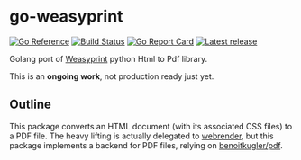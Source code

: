# go-weasyprint

[![Go Reference](https://pkg.go.dev/badge/github.com/benoitkugler/go-weasyprint.svg)](https://pkg.go.dev/github.com/benoitkugler/go-weasyprint)
[![Build Status](https://github.com/benoitkugler/go-weasyprint/actions/workflows/build.yml/badge.svg)](https://github.com/benoitkugler/go-weasyprint/actions/workflows/build.yml)
[![Go Report Card](https://goreportcard.com/badge/github.com/benoitkugler/go-weasyprint)](https://goreportcard.com/report/github.com/benoitkugler/go-weasyprint)
[![Latest release](https://img.shields.io/github/release/benoitkugler/go-weasyprint.svg)](https://github.com/benoitkugler/go-weasyprint/releases)

Golang port of [Weasyprint](https://github.com/Kozea/WeasyPrint) python Html to Pdf library.

This is an **ongoing work**, not production ready just yet.

## Outline

This package converts an HTML document (with its associated CSS files) to a PDF file.
The heavy lifting is actually delegated to [webrender](https://github.com/benoitkugler/webrender), but this package implements a backend for PDF files, relying on [benoitkugler/pdf](https://github.com/benoitkugler/pdf).
